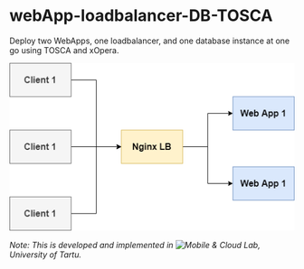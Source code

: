 # webApp-loadbalancer-DB-TOSCA
Deploy two WebApps, one loadbalancer, and one database instance at one go using TOSCA and xOpera.

![completeArch](diagram.png)


_Note: This is developed and implemented in ![Mobile & Cloud Lab](http://mc.cs.ut.ee/mcsite), University of Tartu._
